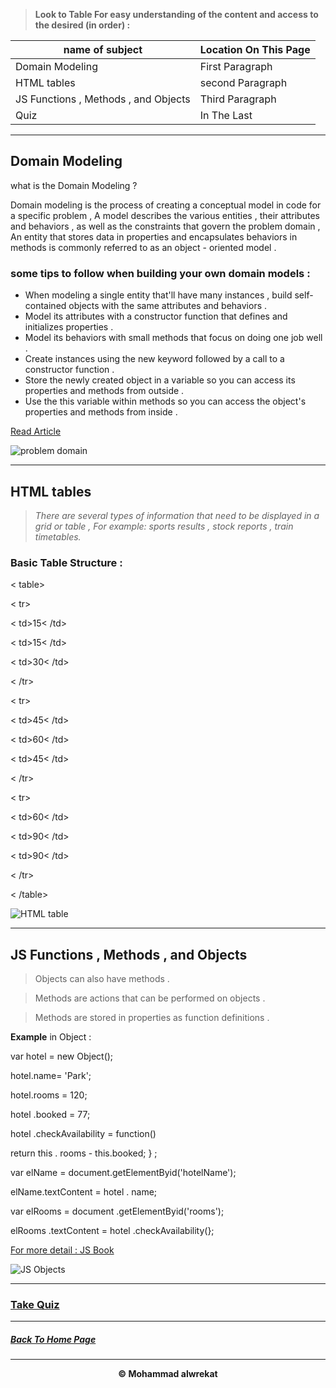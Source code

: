> **Look to Table For easy understanding of the content and access to the desired (in order) :**

|name of subject      | Location On This Page|
|---------------------|---------------------|
|Domain Modeling|First Paragraph|
|HTML tables|second Paragraph|
|JS Functions , Methods , and Objects|Third Paragraph|
|Quiz|In The Last|

---
## Domain Modeling
what is the Domain Modeling ?

Domain modeling is the process of creating a conceptual model in code for a specific problem , A model describes the various entities , their attributes and behaviors , as well as the constraints that govern the problem domain , An entity that stores data in properties and encapsulates behaviors in methods is commonly referred to as an object - oriented model .

### some tips to follow when building your own domain models :
* When modeling a single entity that'll have many instances , build self-contained objects with the same attributes and behaviors .
* Model its attributes with a constructor function that defines and initializes properties .
* Model its behaviors with small methods that focus on doing one job well .
* Create instances using the new keyword followed by a call to a constructor function .
* Store the newly created object in a variable so you can access its properties and methods from outside .
* Use the this variable within methods so you can access the object's properties and methods from inside .

[Read Article](https://github.com/codefellows/domain_modeling#domain-modeling)

![problem domain](https://mozaicworks.com/wp-content/uploads/2016/10/Screen-Shot-2016-10-13-at-15.18.16.png)

---
## HTML tables
> *There are several types of information that need to be displayed in a grid or table , For example: sports results , stock reports , train timetables.*

### Basic Table Structure :
< table>

< tr>

< td>15< /td>

< td>15< /td>

< td>30< /td>

< /tr>

< tr>

< td>45< /td>

< td>60< /td>

< td>45< /td>

< /tr>

< tr>

< td>60< /td>

< td>90< /td>

< td>90< /td>

< /tr>

< /table>

![HTML table](https://res.cloudinary.com/practicaldev/image/fetch/s--Zhu5E2Bm--/c_imagga_scale,f_auto,fl_progressive,h_900,q_auto,w_1600/https://dev-to-uploads.s3.amazonaws.com/i/02lxssgxrwv7ywp2lhix.jpg)

---
## JS Functions , Methods , and Objects

> Objects can also have methods .

> Methods are actions that can be performed on objects .

> Methods are stored in properties as function definitions .

**Example** in Object :

var hotel = new Object();

hotel.name= 'Park';

hotel.rooms = 120;

hotel .booked = 77;

hotel .checkAvailability = function()

return this . rooms - this.booked;
} ;

var elName = document.getElementByid('hotelName');

elName.textContent = hotel . name;

var elRooms = document .getElementByid('rooms');

elRooms .textContent = hotel .checkAvailability(};


[For more detail : JS Book](https://www.goodreads.com/book/show/16219704-javascript-and-jquery)

![JS Objects](https://www.tutsmake.com/wp-content/uploads/2020/05/JavaScript-Objects.jpeg)

---
### [Take Quiz](https://mhmadwrekat.github.io/reading-notes/quizclass07)

---
##### [Back To Home Page](https://mhmadwrekat.github.io/reading-notes)


---
<b>
<p align="center">
© Mohammad alwrekat
</p>